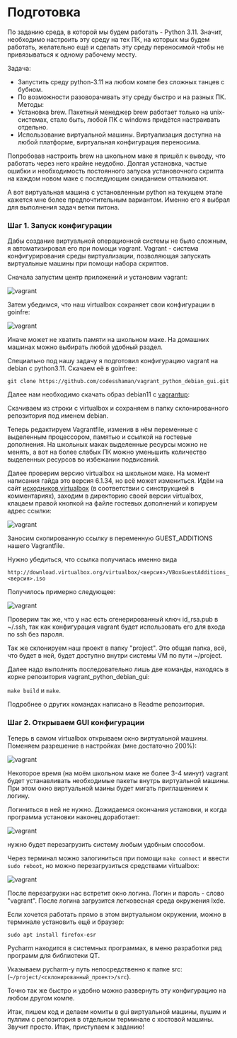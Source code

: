 # Подготовка

По заданию среда, в которой мы будем работать - Python 3.11. Значит, необходимо настроить эту среду на тех ПК, на которых мы будем работать, желательно ещё и сделать эту среду переносимой чтобы не привязываться к одному рабочему месту.

Задача: 
- Запустить среду python-3.11 на любом компе без сложных танцев с бубном.
- По возможности разоворачивать эту среду быстро и на разных ПК.
Методы: 
- Установка brew. Пакетный менеджер brew работает только на unix-системах, стало быть, любой ПК с windows придётся настраивать отдельно.
- Использование виртуальной машины. Виртуализация доступна на любой платформе, виртуальная конфигурация переносима.

Попробовав настроить brew на школьном маке я пришёл к выводу, что работать через него крайне неудобно. Долгая установка, частые ошибки и необходимость постоянного запуска установочного скрипта на каждом новом маке с последующим ожиданием отталкивают.

А вот виртуальная машина с установленным python на текущем этапе кажется мне более предпочтительным вариантом. Именно его я выбрал для выполнения задач ветки питона.

### Шаг 1. Запуск конфигурации

Дабы создание виртуальной операционной системы не было сложным, я автоматизировал его при помощи vagrant. Vagrant - система конфигурирования среды виртуализации, позволяющая запускать виртуальные машины при помощи набора скриптов.

Сначала запустим центр приложений и установим vagrant:

![vagrant](media/vagrant/step_00.png)

Затем убедимся, что наш virtualbox сохраняет свои конфигурации в goinfre:

![vagrant](media/vagrant/step_02.png)

Иначе может не хватить памяти на школьном маке. На домашних машинах можно выбирать любой удобный раздел.

Специально под нашу задачу я подготовил конфигурацию vagrant на debian с python3.11. Скачаем её в goinfree:

``git clone https://github.com/codesshaman/vagrant_python_debian_gui.git``

Далее нам необходимо скачать образ debian11 с [vagrantup](https://app.vagrantup.com/bento/boxes/debian-11.5 "vagrantup"):

Скачиваем из строки с virtualbox и сохраняем в папку склонированного репозитория под именем debian.

Теперь редактируем Vagrantfile, изменив в нём переменные с выделенным процессором, памятью и ссылкой на гостевые дополнения. На школьных маках выделенные ресурсы можно не менять, а вот на более слабых ПК можно уменьшить количество выделенных ресурсов во избежании подвисаний. 

Далее проверим версию virtualbox на школьном маке. На момент написания гайда это версия 6.1.34, но всё может измениться. Идём на сайт [исходников virtualbox](http://download.virtualbox.org/virtualbox/) (в соответствии с синструкцией в комментариях), заходим в директорию своей версии virtualbox, клацаем правой кнопкой на файле гостевых дополнений и копируем адрес ссылки:

![vagrant](media/vagrant/step_01.png)

Заносим скопированную ссылку в переменную GUEST_ADDITIONS нашего Vagrantfile.

Нужно убедиться, что ссылка получилась именно вида

``http://download.virtualbox.org/virtualbox/<версия>/VBoxGuestAdditions_<версия>.iso``

Получилось примерно следующее:

![vagrant](media/vagrant/step_03.png)

Проверим так же, что у нас есть сгенерированный ключ id_rsa.pub в ~/.ssh, так как конфигурация vagrant будет использовать его для входа по ssh без пароля.

Так же склонируем наш проект в папку "project". Это общая папка, всё, что будет в ней, будет доступно внутри системы VM по пути ~/project.

Далее надо выполнить последовательно лишь две команды, находясь в корне репозитория vagrant_python_debian_gui:

``make build`` и ``make``.

Подробнее о других командах написано в Readme репозитория.

### Шаг 2. Открываем GUI конфигурации

Теперь в самом virtualbox открываем окно виртуальной машины. Поменяем разрешение в настройках (мне достаточно 200%):

![vagrant](media/vagrant/step_04.png)

Некоторое время (на моём школьном маке не более 3-4 минут) vagrant будет устанавливать необходимые пакеты внутрь виртуальной машины. При этом окно виртуальной маины будет мигать приглашением к логину.

Логиниться в ней не нужно. Дожидаемся окончания установки, и когда программа установки наконец доработает:

![vagrant](media/vagrant/step_05.png)

нужно будет перезагрузить систему любым удобным способом.

Через терминал можно залогиниться при помощи ``make connect`` и ввести ``sudo reboot``, но можно перезагрузиться средствами virtualbox:

![vagrant](media/vagrant/step_06.png)

После перезагрузки нас встретит окно логина. Логин и пароль - слово "vagrant". После логина загрузится легковесная среда окружения lxde.

Если хочется работать прямо в этом виртуальном окружении, можно в терминале установить ещё и браузер:

``sudo apt install firefox-esr``

Pycharm находится в системных программах, в меню разработки ряд программ для библиотеки QT.

Указываем pycharm-у путь непосредственно к папке src: (``~/project/<склонированный_проект>/src``). 

Точно так же быстро и удобно можно развернуть эту конфигурацию на любом другом компе.

Итак, пишем код и делаем комиты в gui виртуальной машины, пушим и пуллим с репозитория в отдельном терминале с хостовой машины. Звучит просто. Итак, приступаем к заданию!